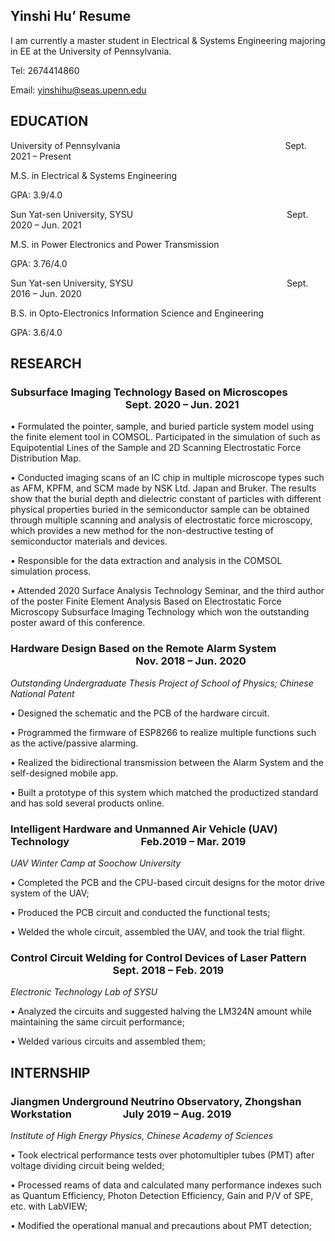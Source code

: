 ## Yinshi Hu’ Resume
I am currently a master student in Electrical & Systems Engineering majoring in EE at the University of Pennsylvania. 

Tel: 2674414860 

Email: yinshihu@seas.upenn.edu

## EDUCATION

University of Pennsylvania &emsp;&emsp;&emsp;&emsp;&emsp;&emsp;&emsp;&emsp;&emsp;&emsp;&emsp;&emsp;&emsp;&emsp;&emsp;&emsp; &emsp; &emsp;Sept. 2021 – Present

M.S. in Electrical & Systems Engineering

GPA: 3.9/4.0


Sun Yat-sen University, SYSU &emsp;&emsp;&emsp;&emsp;&emsp;&emsp;&emsp;&emsp;&emsp;&emsp;&emsp;&emsp;&emsp;&emsp;&emsp;&emsp; &emsp;Sept. 2020 – Jun. 2021

M.S. in Power Electronics and Power Transmission 

GPA: 3.76/4.0


Sun Yat-sen University, SYSU &emsp;&emsp;&emsp;&emsp;&emsp;&emsp;&emsp;&emsp;&emsp;&emsp;&emsp;&emsp;&emsp;&emsp;&emsp;&emsp; &emsp;Sept. 2016 – Jun. 2020

B.S. in Opto-Electronics Information Science and Engineering 

GPA: 3.6/4.0 

## RESEARCH

### Subsurface Imaging Technology Based on Microscopes &emsp;&emsp;&emsp;&emsp;&emsp;&emsp;&emsp;&emsp;&emsp;&emsp;&emsp; Sept. 2020 – Jun. 2021

•	Formulated the pointer, sample, and buried particle system model using the finite element tool in COMSOL. Participated in the simulation of such as Equipotential Lines of the Sample and 2D Scanning Electrostatic Force Distribution Map.

•	Conducted imaging scans of an IC chip in multiple microscope types such as AFM, KPFM, and SCM made by NSK Ltd. Japan and Bruker. The results show that the burial depth and dielectric constant of particles with different physical properties buried in the semiconductor sample can be obtained through multiple scanning and analysis of electrostatic force microscopy, which provides a new method for the non-destructive testing of semiconductor materials and devices.

•	Responsible for the data extraction and analysis in the COMSOL simulation process.

•	Attended 2020 Surface Analysis Technology Seminar, and the third author of the poster Finite Element Analysis Based on Electrostatic Force Microscopy Subsurface Imaging Technology which won the outstanding poster award of this conference.

### Hardware Design Based on the Remote Alarm System &emsp;&emsp;&emsp;&emsp;&emsp;&emsp;&emsp;&emsp;&emsp;&emsp;&emsp;&emsp; Nov. 2018 – Jun. 2020

*Outstanding Undergraduate Thesis Project of School of Physics; Chinese National Patent*

•	Designed the schematic and the PCB of the hardware circuit. 

•	Programmed the firmware of ESP8266 to realize multiple functions such as the active/passive alarming.

•	Realized the bidirectional transmission between the Alarm System and the self-designed mobile app.

•	Built a prototype of this system which matched the productized standard and has sold several products online.

### Intelligent Hardware and Unmanned Air Vehicle (UAV) Technology&emsp;&emsp;&emsp;&emsp;&emsp;&emsp;&emsp;Feb.2019 – Mar. 2019

*UAV Winter Camp at Soochow University*

•	Completed the PCB and the CPU-based circuit designs for the motor drive system of the UAV;

•	Produced the PCB circuit and conducted the functional tests;

•	Welded the whole circuit, assembled the UAV, and took the trial flight. 

### Control Circuit Welding for Control Devices of Laser Pattern &emsp;&emsp;&emsp;&emsp;&emsp;&emsp;&emsp;&emsp;&emsp;&emsp;Sept. 2018 – Feb. 2019

*Electronic Technology Lab of SYSU*

•	Analyzed the circuits and suggested halving the LM324N amount while maintaining the same circuit performance;

•	Welded various circuits and assembled them; 

## INTERNSHIP 

### Jiangmen Underground Neutrino Observatory, Zhongshan Workstation&emsp;&emsp;&emsp;&emsp;&emsp;July 2019 – Aug. 2019

*Institute of High Energy Physics, Chinese Academy of Sciences*

•	Took electrical performance tests over photomultipler tubes (PMT) after voltage dividing circuit being welded; 

•	Processed reams of data and calculated many performance indexes such as Quantum Efficiency, Photon Detection Efficiency, Gain and P/V of SPE, etc. with LabVIEW;

•	Modified the operational manual and precautions about PMT detection;

